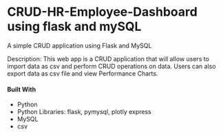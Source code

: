 # CRUD-HR-Employee-Dashboard using flask and mySQL
A simple CRUD application using Flask and MySQL

Description:
This web app is a CRUD application that will allow users to import data as csv and perform CRUD operations on data. Users can also export data as csv file and view Performance Charts.

#### Built With

* Python
* Python Libraries: flask, pymysql, plotly express
* MySQL
* csv
